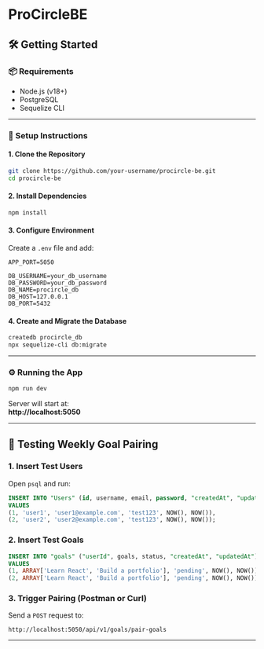 # ProCircleBE

## 🛠️ Getting Started

### 📦 Requirements
- Node.js (v18+)
- PostgreSQL
- Sequelize CLI

---

### 🚀 Setup Instructions

#### 1. Clone the Repository

```bash
git clone https://github.com/your-username/procircle-be.git
cd procircle-be
```

#### 2. Install Dependencies

```bash
npm install
```

#### 3. Configure Environment

Create a `.env` file and add:

```env
APP_PORT=5050

DB_USERNAME=your_db_username
DB_PASSWORD=your_db_password
DB_NAME=procircle_db
DB_HOST=127.0.0.1
DB_PORT=5432
```

#### 4. Create and Migrate the Database

```bash
createdb procircle_db
npx sequelize-cli db:migrate
```

---

### ⚙️ Running the App

```bash
npm run dev
```

Server will start at:  
**http://localhost:5050**

---

## 🧪 Testing Weekly Goal Pairing

### 1. Insert Test Users

Open `psql` and run:

```sql
INSERT INTO "Users" (id, username, email, password, "createdAt", "updatedAt")
VALUES 
(1, 'user1', 'user1@example.com', 'test123', NOW(), NOW()),
(2, 'user2', 'user2@example.com', 'test123', NOW(), NOW());
```

### 2. Insert Test Goals

```sql
INSERT INTO "goals" ("userId", goals, status, "createdAt", "updatedAt")
VALUES 
(1, ARRAY['Learn React', 'Build a portfolio'], 'pending', NOW(), NOW()),
(2, ARRAY['Learn React', 'Build a portfolio'], 'pending', NOW(), NOW());
```

### 3. Trigger Pairing (Postman or Curl)

Send a `POST` request to:

```
http://localhost:5050/api/v1/goals/pair-goals
```

---



